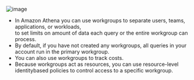 ![image](https://github.com/user-attachments/assets/e20f5136-41c4-495e-a470-9254400e7781)

- In Amazon Athena you can use workgroups to separate users, teams, applications, or workloads,</br>
  to set limits on amount of data each query or the entire workgroup can process.
- By default, if you have not created any workgroups, all queries in your account run in the primary workgroup.
- You can also use workgroups to track costs.
- Because workgroups act as resources, you can use resource-level identitybased policies to control access to a specific workgroup.

